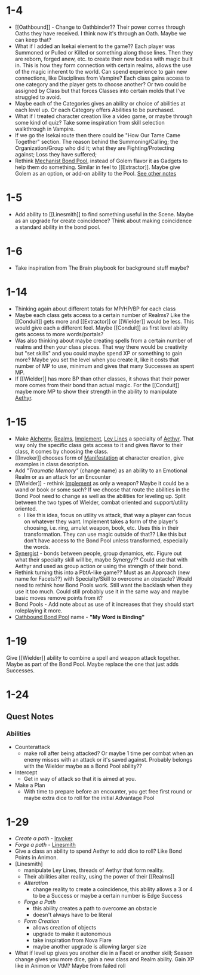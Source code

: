 # 1-4
- [[Oathbound]] - Change to Oathbinder??  Their power comes through Oaths they have received. I think now it's through an Oath. Maybe we can keep that?
- What if I added an Isekai element to the game?? Each player was Summoned or Pulled or Killed or something along those lines. Then they are reborn, forged anew, etc. to create their new bodies with magic built in. This is how they form connection with certain realms, allows the use of the magic inherent to the world. Can spend experience to gain new connections, like Disciplines from Vampire? Each class gains access to one category and the player gets to choose another? Or two could be assigned by Class but that forces Classes into certain molds that I've struggled to avoid.
- Maybe each of the Categories gives an ability or choice of abilities at each level up. Or each Category offers Abilities to be purchased.
- What if I treated character creation like a video game, or maybe through some kind of quiz? Take some inspiration from skill selection walkthrough in Vampire.
- If we go the Isekai route then there could be "How Our Tame Came Together" section. The reason behind the Summoning/Calling; the Organization/Group who did it; what they are Fighting/Protecting against; Loss they have suffered;
- Rethink [Mechanist Bond Pool](Guardians/Mechanist#Assist%20Pool), instead of Golem flavor it as Gadgets to help them do something. Similar in feel to [[Extractor]]. Maybe give Golem as an option, or add-on ability to the Pool. [See other notes](Notes/2022/November#11-6)

# 1-5
- Add ability to [[Linesmith]] to find something useful in the Scene. Maybe as an upgrade for create coincidence? Think about making coincidence a standard ability in the bond pool.

# 1-6
- Take inspiration from The Brain playbook for background stuff maybe?

# 1-14
- Thinking again about different totals for MP/HP/BP for each class
- Maybe each class gets access to a certain number of Realms? Like the [[Conduit]] gets more and [[Extractor]] or [[Wielder]] would be less. This would give each a different feel. Maybe [[Conduit]] as first level ability gets access to more words/portals?
- Was also thinking about maybe creating spells from a certain number of realms and then your class pieces. That way there would be creativity but "set skills" and you could maybe spend XP or something to gain more? Maybe you set the level when you create it, like it costs that number of MP to use, minimum and gives that many Successes as spent MP.
- If [[Wielder]] has more BP than other classes, it shows that their power more comes from their bond than actual magic. For the [[Conduit]] maybe more MP to show their strength in the ability to manipulate [Aethyr](Skills/Aethyr).

# 1-15
- Make [Alchemy](Skills/Aethyr#Alchemy), [Realms](Skills/Aethyr#Realms), [Implement](Skills/Aethyr#Implement), [Ley Lines](Skills/Aethyr#Ley%20Lines) a specialty of [Aethyr](Skills/Aethyr). That way only the specific class gets access to it and gives flavor to their class, it comes by choosing the class.
- [[Invoker]] chooses form of [Manifestation](Guardians/Manifestation#Assist%20Pool) at character creation, give examples in class description.
- Add *"Traumatic Memory"* (change name) as an ability to an Emotional Realm or as an attack for an Encounter
- [[Wielder]] - rethink [Implement](Guardians/Wielder#Assist%20Pool) as only a weapon? Maybe it could be a wand or book or some such? If we choose that route the abilities in the Bond Pool need to change as well as the abilities for leveling up. Split between the two types of Wielder, combat oriented and support/utility oriented.
	- I like this idea, focus on utility vs attack, that way a player can focus on whatever they want. Implement takes a form of the player's choosing, i.e. ring, amulet weapon, book, etc. Uses this in their transformation. They can use magic outside of that?? Like this but don't have access to the Bond Pool unless transformed, especially the words.
- [Synergist](Guardians/Synergist) - bonds between people, group dynamics, etc. Figure out what their specialty skill will be, maybe Synergy?? Could use that with Aethyr and used as group action or using the strength of their bond.
- Rethink turning this into a PbtA-like game?? Must as an Approach (new name for Facets??) with Specialty/Skill to overcome an obstacle? Would need to rethink how Bond Pools work. Still want the backlash when they use it too much. Could still probably use it in the same way and maybe basic moves remove points from it?
- Bond Pools - Add note about as use of it increases that they should start roleplaying it more.
- [Oathbound Bond Pool](Guardians/Oathbond#Assist%20Pool) name - **"My Word is Binding"**

# 1-19
Give [[Wielder]] ability to combine a spell and weapon attack together. Maybe as part of the Bond Pool. Maybe replace the one that just adds Successes.

# 1-24
## Quest Notes
### Abilities
- Counterattack
	- make roll after being attacked? Or maybe 1 time per combat when an enemy misses with an attack or it's saved against. Probably belongs with the Wielder maybe as a Bond Pool ability??
- Intercept
	- Get in way of attack so that it is aimed at you.
- Make a Plan
	- With time to prepare before an encounter, you get free first round or maybe extra dice to roll for the initial Advantage Pool

# 1-29
- *Create a path* - [Invoker](Guardians/Invoker)
- *Forge a path* - [Linesmith](Guardians/Linesmith)
- Give a class an ability to spend Aethyr to add dice to roll? Like Bond Points in Animon.
- [Linesmith] 
	- manipulate Ley Lines, threads of Aethyr that form reality.
	- Their abilities alter reality, using the power of their [[Realms]]
	- *Alteration*
		- change reality to create a coincidence, this ability allows a 3 or 4 to be a Success or maybe a certain number is Edge Success
	- *Forge a Path*
		- this ability creates a path to overcome an obstacle
		- doesn't always have to be literal
	- *Form Creation*
		- allows creation of objects
		- upgrade to make it autonomous
		- take inspiration from Nova Flare
		- maybe another upgrade is allowing larger size
- What if level up gives you another die in a Facet or another skill; Season change gives you more dice, gain a new class and Realm ability. Gain XP like in Animon or VtM? Maybe from failed roll